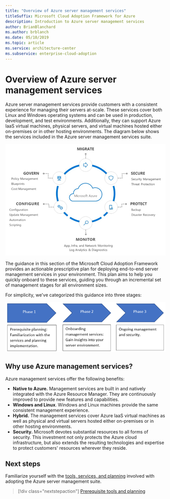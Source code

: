 ```yaml
---
title: "Overview of Azure server management services"
titleSuffix: Microsoft Cloud Adoption Framework for Azure
description: Introduction to Azure server management services
author: BrianBlanchard
ms.author: brblanch
ms.date: 05/10/2019
ms.topic: article
ms.service: architecture-center
ms.subservice: enterprise-cloud-adoption
---
```


# Overview of Azure server management services

Azure server management services provide customers with a consistent experience for managing their servers at-scale. These services cover both Linux and Windows operating systems and can be used in production, development, and test environments. Additionally, they can support Azure IaaS virtual machines, physical servers, and virtual machines hosted either on-premises or in other hosting environments. The diagram below shows the services included in the Azure server management services suite.

![Diagram of the Azure operations model](./media/operations-diagram.png)

The guidance in this section of the Microsoft Cloud Adoption Framework provides an actionable prescriptive plan for deploying end-to-end server management services in your environment. This plan aims to help you quickly onboard to these services, guiding you through an incremental set of management stages for all environment sizes.

For simplicity, we've categorized this guidance into three stages:

![The three stages of onboarding the Azure server management suite](./media/operations-stages.png)

<!-- markdownlint-disable MD026 -->

## Why use Azure management services?

Azure management services offer the following benefits:

- **Native to Azure.** Management services are built in and natively integrated with the Azure Resource Manager. They are continuously improved to provide new features and capabilities.
- **Windows and Linux**. Windows and Linux machines provide the same consistent management experience.
- **Hybrid.** The management services cover Azure IaaS virtual machines as well as physical and virtual servers hosted either on-premises or in other hosting environments.
- **Security.** Microsoft devotes substantial resources to all forms of security. This investment not only protects the Azure cloud infrastructure, but also extends the resulting technologies and expertise to protect customers' resources wherever they reside.

## Next steps

Familiarize yourself with the [tools, services, and planning](./prerequisites.md) involved with adopting the Azure server management suite.

> [!div class="nextstepaction"]
> [Prerequisite tools and planning](./prerequisites.md)

